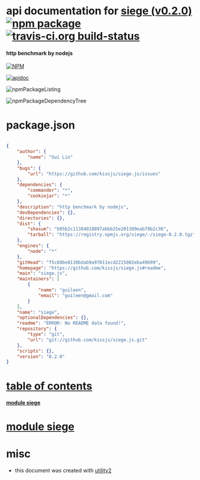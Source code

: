 # api documentation for  [siege (v0.2.0)](https://github.com/kissjs/siege.js#readme)  [![npm package](https://img.shields.io/npm/v/npmdoc-siege.svg?style=flat-square)](https://www.npmjs.org/package/npmdoc-siege) [![travis-ci.org build-status](https://api.travis-ci.org/npmdoc/node-npmdoc-siege.svg)](https://travis-ci.org/npmdoc/node-npmdoc-siege)
#### http benchmark by nodejs

[![NPM](https://nodei.co/npm/siege.png?downloads=true)](https://www.npmjs.com/package/siege)

[![apidoc](https://npmdoc.github.io/node-npmdoc-siege/build/screenCapture.buildNpmdoc.browser._2Fhome_2Ftravis_2Fbuild_2Fnpmdoc_2Fnode-npmdoc-siege_2Ftmp_2Fbuild_2Fapidoc.html.png)](https://npmdoc.github.io/node-npmdoc-siege/build/apidoc.html)

![npmPackageListing](https://npmdoc.github.io/node-npmdoc-siege/build/screenCapture.npmPackageListing.svg)

![npmPackageDependencyTree](https://npmdoc.github.io/node-npmdoc-siege/build/screenCapture.npmPackageDependencyTree.svg)



# package.json

```json

{
    "author": {
        "name": "Gui Lin"
    },
    "bugs": {
        "url": "https://github.com/kissjs/siege.js/issues"
    },
    "dependencies": {
        "commander": "*",
        "cookiejar": "*"
    },
    "description": "http benchmark by nodejs",
    "devDependencies": {},
    "directories": {},
    "dist": {
        "shasum": "b05b2c11384018897abbb25e201309eab78b2c36",
        "tarball": "https://registry.npmjs.org/siege/-/siege-0.2.0.tgz"
    },
    "engines": {
        "node": "*"
    },
    "gitHead": "f5c60be0130bdab9a97011ecd2215802eba49b99",
    "homepage": "https://github.com/kissjs/siege.js#readme",
    "main": "siege.js",
    "maintainers": [
        {
            "name": "guileen",
            "email": "guileen@gmail.com"
        }
    ],
    "name": "siege",
    "optionalDependencies": {},
    "readme": "ERROR: No README data found!",
    "repository": {
        "type": "git",
        "url": "git://github.com/kissjs/siege.js.git"
    },
    "scripts": {},
    "version": "0.2.0"
}
```



# <a name="apidoc.tableOfContents"></a>[table of contents](#apidoc.tableOfContents)

#### [module siege](#apidoc.module.siege)



# <a name="apidoc.module.siege"></a>[module siege](#apidoc.module.siege)



# misc
- this document was created with [utility2](https://github.com/kaizhu256/node-utility2)
